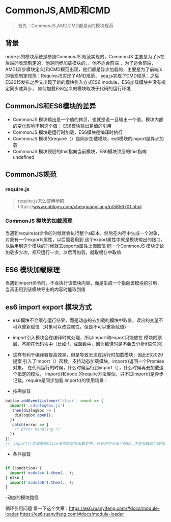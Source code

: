 # CommonJS,AMD和CMD
> 首先：CommonJS,AMD,CMD都是js的模块规范

## 背景
node.js的模块系统是参照CommonJS 规范实现的，CommonJS 主要是为了js在后端的表现制定的，他是同步加载模块的，，他不适合前端
，为了适合前端，AMD(异步模块定义)和CMD模范出现，他们都是异步加载的，主要是为了前端js的表现制定规范；RequireJS实现了AMD规范，
sea.js实现了CMD规范；之后ES2015发布之后又出现了新的模块引入方式ES6 module，ES6加载模块并没有指定同步或异步，
如何加载ES6定义的模块取决于代码的运行环境
## CommonJS和ES6模块的差异
- CommonJS 模块输出是一个值的拷贝，也就是说一旦输出一个值，模块内部的变化影响不到这个值；
ES6模块输出是值的引用
- CommonJS 模块是运行时加载，ES6模块是编译时执行
- CommonJS 模块的require（）是同步加载模块，es6模块的import是异步加载
- CommonJS 模块顶层的this指向当前模块，ES6模块顶层的this指向undefined
## CommonJS规范
### require.js
> require.js怎么使用参照https://www.cnblogs.com/chenguangliang/p/5856701.html
### CommonJS 模块的加载原理
当遇到require(a)命令的时候就会执行整个a脚本，然后在内存中生成一个对象，对象有一个exports属性，以后需要用到
这个export属性中就是模块输出的接口，以后用到这个模块的时候就去exports属性上面取值
同一个CommonJS 模块无论加载多少次，都只运行一次，以后再加载，就取缓存中取值

## ES6 模块加载原理
当遇到import命令时，不会执行该模块内容，而是生成一个指向该模块的引用，当真正用到该模块导出的内容时能取到值
## es6 import export 模块方式
- es6模块不会缓存运行结果，而是动态的去加载的模块中取值，读出的变量不可以重新赋值（对象可以改变属性，但是不可以重新赋值）

- import引入模块会在编译时就处理，所以import和export只能放在
模块的顶层，不能在代码块中（比如if，或函数中，因为编译时是不会去分析if语句的）

- 这样有利于编译器提高效率，但是导致无法在运行时加载模块，因此ES2020提案
引入了import（）函数，支持动态加载模块，import()返回一个Promise对象，
在代码运行的时候，什么时候运行到import（），什么时候再去加载这个指定的模块，
import()和node 的require方法类似，只不过import()是异步记载，require是同步加载
import()的使用场景：
- 按需加载
```js
button.addEventListener('click', event => {
  import('./dialogBox.js')
  .then(dialogBox => {
    dialogBox.open();
  })
  .catch(error => {
    /* Error handling */
  })
});
//，import()方法放在click事件的监听函数之中，只有用户点击了按钮，才会加载这个模块。

```
- 条件加载
```js

if (condition) {
  import('moduleA').then(...);
} else {
  import('moduleB').then(...);
}
```
-动态的模块路径

循环引用问题
看一下这个文章：https://es6.ruanyifeng.com/#docs/module-loader
https://es6.ruanyifeng.com/#docs/module-loader